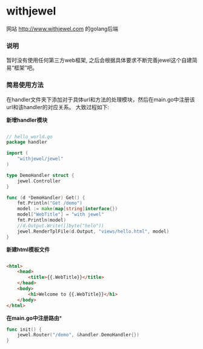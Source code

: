 # withjewel
网站 http://www.withjewel.com 的golang后端

### 说明
暂时没有使用任何第三方web框架, 之后会根据具体要求不断完善jewel这个自建简易“框架”吧。

### 简易使用方法

在handler文件夹下添加对于具体url和方法的处理模块，然后在main.go中注册该url和该handler的对应关系。
大致过程如下:

**新增handler模块**

```go

// hello_world.go
package handler

import (
    "withjewel/jewel"
)

type DemoHandler struct {
    jewel.Controller
}

func (d *DemoHandler) Get() {
    fmt.Println("Get /demo")
    model := make(map[string]interface{})
    model["WebTitle"] = "with jewel"
    fmt.Println(model)
    //d.Output.Write([]byte("helo"))
    jewel.RenderTplFile(d.Output, "views/hello.html", model)
}
```

**新建html模板文件**

```html

<html>
    <head>
        <title>{{.WebTitle}}</title>
    </head>
    <body>
        <h1>Welcome to {{.WebTitle}}</h1>
    </body>
</html>
```

**在main.go中注册路由***

```go
func init() {
    jewel.Router("/demo", &handler.DemoHandler{})
}
```
